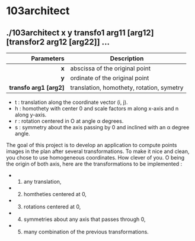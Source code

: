 103architect
===================

./103architect x y transfo1 arg11 [arg12] [transfor2 arg12 [arg22]] ...
-----------------------------------------------------------------------

| Parameters                  | Description                                 |
| --------------------------: | ------------------------------------------- |
| **x**                       | abscissa of the original point              |
| **y**                       | ordinate of the original point              |
| **transfo arg1 [arg2]**     | translation, homothety, rotation, symetry   |

- t : translation along the coordinate vector (i, j).
- h : homothety with center 0 and scale factors m along x-axis and n along y-axis.
- r : rotation centered in O at angle α degrees.
- s : symmetry about the axis passing by 0 and inclined with an α degree angle.

The goal of this project is to develop an application to compute points images in the plan after several transformations.
To make it nice and clean, you chose to use homogeneous coordinates. How clever of you.
O being the origin of both axis, here are the transformations to be implemented :

- 1.  any translation,
- 2.  homtheties centered at 0,
- 3.  rotations centered at 0,
- 4.  symmetries about any axis that passes through 0,
- 5.  many combination of the previous transformations.